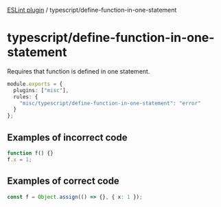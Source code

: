 [ESLint plugin](https://ilyub.github.io/eslint-plugin-misc/) / typescript/define-function-in-one-statement

# typescript/define-function-in-one-statement

Requires that function is defined in one statement.

```ts
module.exports = {
  plugins: ["misc"],
  rules: {
    "misc/typescript/define-function-in-one-statement": "error"
  }
};
```

## Examples of incorrect code

```ts
function f() {}
f.x = 1;
```

## Examples of correct code

```ts
const f = Object.assign(() => {}, { x: 1 });
```